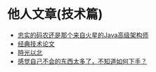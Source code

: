 # 他人文章(技术篇)



- [忠实的码农还是那个来自火星的Java高级架构师](https://www.zhihu.com/people/zhong-shi-de-ma-nong/posts?page=5 )
- [经典技术论文](https://juejin.im/user/57b18969165abd00542e036a/posts)
- [時光以北](https://juejin.im/user/5b610aabe51d45191c7e8d47/posts)
- [感觉自己不会的东西太多了，不知道如何下手？](https://juejin.im/post/5da3d6a16fb9a04dfd26728f)